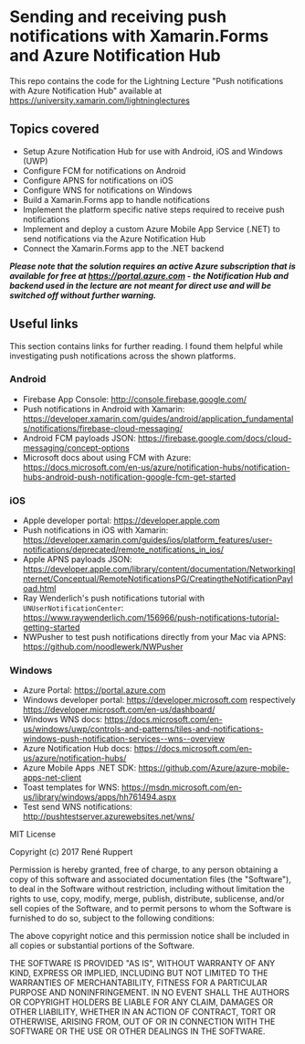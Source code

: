 # Sending and receiving push notifications with Xamarin.Forms and Azure Notification Hub
This repo contains the code for the Lightning Lecture "Push notifications with Azure Notification Hub" available at https://university.xamarin.com/lightninglectures

## Topics covered

* Setup Azure Notification Hub for use with Android, iOS and Windows (UWP)
* Configure FCM for notifications on Android
* Configure APNS for notifications on iOS
* Configure WNS for notifications on Windows
* Build a Xamarin.Forms app to handle notifications
* Implement the platform specific native steps required to receive push notifications
* Implement and deploy a custom Azure Mobile App Service (.NET) to send notifications via the Azure Notification Hub
* Connect the Xamarin.Forms app to the .NET backend

***Please note that the solution requires an active Azure subscription that is available for free at https://portal.azure.com - the Notification Hub and backend used in the lecture are not meant for direct use and will be switched off without further warning.***

## Useful links
This section contains links for further reading. I found them helpful while investigating push notifications across the shown platforms.

### Android
* Firebase App Console: http://console.firebase.google.com/
* Push notifications in Android with Xamarin: https://developer.xamarin.com/guides/android/application_fundamentals/notifications/firebase-cloud-messaging/
* Android FCM payloads JSON: https://firebase.google.com/docs/cloud-messaging/concept-options
* Microsoft docs about using FCM with Azure: https://docs.microsoft.com/en-us/azure/notification-hubs/notification-hubs-android-push-notification-google-fcm-get-started

### iOS
* Apple developer portal: https://developer.apple.com
* Push notifications in iOS with Xamarin: https://developer.xamarin.com/guides/ios/platform_features/user-notifications/deprecated/remote_notifications_in_ios/
* Apple APNS payloads JSON: https://developer.apple.com/library/content/documentation/NetworkingInternet/Conceptual/RemoteNotificationsPG/CreatingtheNotificationPayload.html
* Ray Wenderlich's push notifications tutorial with `UNUserNotificationCenter`: https://www.raywenderlich.com/156966/push-notifications-tutorial-getting-started
* NWPusher to test push notifications directly from your Mac via APNS: https://github.com/noodlewerk/NWPusher

### Windows
* Azure Portal: https://portal.azure.com
* Windows developer portal: https://developer.microsoft.com respectively https://developer.microsoft.com/en-us/dashboard/
* Windows WNS docs: https://docs.microsoft.com/en-us/windows/uwp/controls-and-patterns/tiles-and-notifications-windows-push-notification-services--wns--overview
* Azure Notification Hub docs: https://docs.microsoft.com/en-us/azure/notification-hubs/
* Azure Mobile Apps .NET SDK: https://github.com/Azure/azure-mobile-apps-net-client
* Toast templates for WNS: https://msdn.microsoft.com/en-us/library/windows/apps/hh761494.aspx
* Test send WNS notifications: http://pushtestserver.azurewebsites.net/wns/

MIT License

Copyright (c) 2017 René Ruppert

Permission is hereby granted, free of charge, to any person obtaining a copy
of this software and associated documentation files (the "Software"), to deal
in the Software without restriction, including without limitation the rights
to use, copy, modify, merge, publish, distribute, sublicense, and/or sell
copies of the Software, and to permit persons to whom the Software is
furnished to do so, subject to the following conditions:

The above copyright notice and this permission notice shall be included in all
copies or substantial portions of the Software.

THE SOFTWARE IS PROVIDED "AS IS", WITHOUT WARRANTY OF ANY KIND, EXPRESS OR
IMPLIED, INCLUDING BUT NOT LIMITED TO THE WARRANTIES OF MERCHANTABILITY,
FITNESS FOR A PARTICULAR PURPOSE AND NONINFRINGEMENT. IN NO EVENT SHALL THE
AUTHORS OR COPYRIGHT HOLDERS BE LIABLE FOR ANY CLAIM, DAMAGES OR OTHER
LIABILITY, WHETHER IN AN ACTION OF CONTRACT, TORT OR OTHERWISE, ARISING FROM,
OUT OF OR IN CONNECTION WITH THE SOFTWARE OR THE USE OR OTHER DEALINGS IN THE
SOFTWARE.






